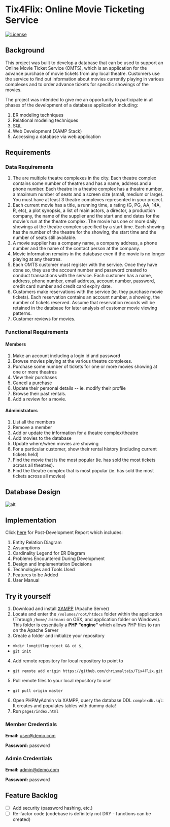 # Tix4Flix: Online Movie Ticketing Service
[![License](https://img.shields.io/badge/License-Apache%202.0-blue.svg)](https://opensource.org/licenses/Apache-2.0)
## Background
This project was built to develop a database that can be used to support an Online Movie Ticket Service (OMTS), which is an application for the advance purchase of movie tickets from any local theatre. Customers use the service to find out information about movies currently playing in various complexes and to order advance tickets for specific showings of the movies. 

The project was intended to give me an opportunity to participate in all phases of the development of a database application including:
1. ER modeling techniques
2. Relational modeling techniques
3. SQL
4. Web Development (XAMP Stack)
5. Accessing a database via web application

## Requirements

### Data Requirements

1. The are multiple theatre complexes in the city. Each theatre complex contains some number of theatres and has a name, address and a phone number. Each theatre in a theatre complex has a theatre number, a maximum number of seats and a screen size (small, medium or large).  You must have at least 3 theatre complexes represented in your project.
2. Each current movie has a title, a running time, a rating (G, PG, AA, 14A, R, etc), a plot synopsis, a list of main actors, a director, a production company, the name of the supplier and the start and end dates for the movie's run at the theatre complex. The movie has one or more daily showings at the theatre complex specified by a start time. Each showing has the number of the theatre for the showing, the start time and the number of seats still available. 
3. A movie supplier has a company name, a company address, a phone number and the name of the contact person at the company.
4. Movie information remains in the database even if the movie is no longer playing at any theatres.
5. Each OMTS customer must register with the service.  Once they have done so, they use the account number and password created to conduct transactions with the service. Each customer has a name, address, phone number, email address, account number, password, credit card number and credit card expiry date.
6. Customers make reservations with the service (ie. they purchase movie tickets).   Each reservation contains an account number, a showing, the number of tickets reserved. Assume that reservation records will be retained in the database for later analysis of customer movie viewing patterns.
7. Customer reviews for movies.

### Functional Requirements

#### Members
1. Make an account including a login id and password
2. Browse movies playing at the various theatre complexes.
3. Purchase some number of tickets for one or more movies showing at one or more theatres
4. View their purchases
5. Cancel a purchase
6. Update their personal details -- ie. modify their profile
7. Browse their past rentals.
8. Add a review for a movie.

#### Administrators
1. List all the members
2. Remove a member
3. Add or update the information for a theatre complex/theatre
4. Add movies to the database
5. Update where/when movies are showing
6. For a particular customer, show their rental history (including current tickets held)
7. Find the movie that is the most popular (ie. has sold the most tickets across all theatres).
8. Find the theatre complex that is most popular (ie. has sold the most tickets across all movies)

## Database Design

![alt](https://i.imgur.com/bcOuxXj.png "Entity Relationship Diagram")

## Implementation
Click [here](https://www.scribd.com/document/376067934/Post-Development-Report "Post-Development Report") for Post-Development Report which includes:
1) Entity Relation Diagram 
2) Assumptions 
3) Cardinality Legend for ER Diagram 
4) Problems Encountered During Development 
5) Design and Implementation Decisions 
6) Technologies and Tools Used 
7) Features to be Added 
8) User Manual

## Try it yourself

1. Download and install [XAMPP](https://www.apachefriends.org/index.html) (Apache Server)
2. Locate and enter the `/volumes/root/htdocs` folder within the application (Through `/home/.bitnami` on OSX, and application folder on Windows). This folder is essentially a **PHP "engine"** which allows PHP files to run on the Apache Server
3. Create a folder and initialize your repository
  * `mkdir longtitleproject && cd $_`
  * `git init`
4. Add remote repository for local repository to point to
  * `git remote add origin https://github.com/chrismaltais/Tix4Flix.git`
5. Pull remote files to your local repository to use!
  * `git pull origin master`
6. Open PHPMyAdmin via XAMPP, query the database DDL `complexdb.sql`: It creates and populates tables with dummy data!
7. Run `pages/index.html`

### Member Credentials
**Email:** user@demo.com

**Password:** password

### Admin Credentials
**Email:** admin@demo.com

**Password:** password

## Feature Backlog

- [ ] Add security (password hashing, etc.)
- [ ] Re-factor code (codebase is definitely not DRY - functions can be created)
